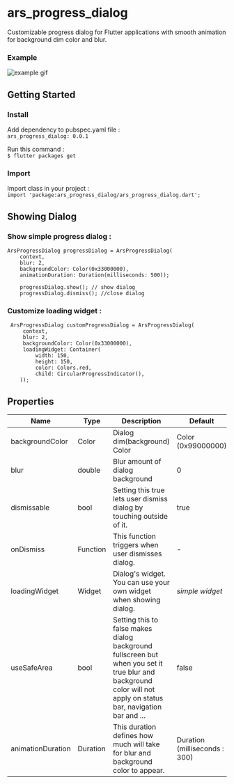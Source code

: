 # ars_progress_dialog  
Customizable progress dialog for Flutter applications with smooth animation for background dim color and blur.

### Example
![example gif](https://raw.githubusercontent.com/arsamme/flutter-progress-dialog/main/example/doc/example.gif)

## Getting Started    
 ### Install  
Add dependency to pubspec.yaml file :   
`ars_progress_dialog: 0.0.1`    

Run this command :  
`$ flutter packages get`
  
### Import  
Import class in your project :  
`import 'package:ars_progress_dialog/ars_progress_dialog.dart';`  
  
## Showing Dialog  
### Show simple progress dialog :  

```  
ArsProgressDialog progressDialog = ArsProgressDialog(
	context,
	blur: 2,
	backgroundColor: Color(0x33000000),
	animationDuration: Duration(milliseconds: 500));
	
	progressDialog.show(); // show dialog
	progressDialog.dismiss(); //close dialog
``` 
  
### Customize loading widget :  
  
```  
 ArsProgressDialog customProgressDialog = ArsProgressDialog(
	 context,
	 blur: 2,
	 backgroundColor: Color(0x33000000),
	 loadingWidget: Container(
		 width: 150,
		 height: 150,
		 color: Colors.red,
		 child: CircularProgressIndicator(),    
    ));  
```

## Properties
| **Name**          | **Type** | **Description**                                                                                                                                                  | **Default**                    |
|-------------------|----------|------------------------------------------------------------------------------------------------------------------------------------------------------------------|--------------------------------|
| backgroundColor   | Color    | Dialog dim(background) Color                                                                                                                                     | Color (0x99000000)             |
| blur              | double   | Blur amount of dialog background                                                                                                                                 | 0                              |
| dismissable       | bool     | Setting this true lets user dismiss dialog by touching outside of it.                                                                                            | true                           |
| onDismiss         | Function | This function triggers when user dismisses dialog.                                                                                                               | -                              |
| loadingWidget     | Widget   | Dialog's widget. You can use your own widget when showing dialog.                                                                                                | _simple widget_                |
| useSafeArea       | bool     | Setting this to false makes dialog background fullscreen but when you set it true blur and background color will not apply on status bar, navigation bar and ... | false                          |
| animationDuration | Duration | This duration defines how much will take for blur and background color to appear.                                                                                | Duration (milliseconds :  300) |
